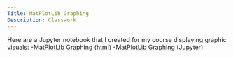 ```yaml
---
Title: MatPlotLib Graphing
Description: Classwork
---
```

Here are a Jupyter notebook that I created for my course displaying graphic visuals:
-[MatPlotLib Graphing (html)](M3Graphing.html)
-[MatPlotLib Graphing (Jupyter)](M3Graphing.ipynb)
